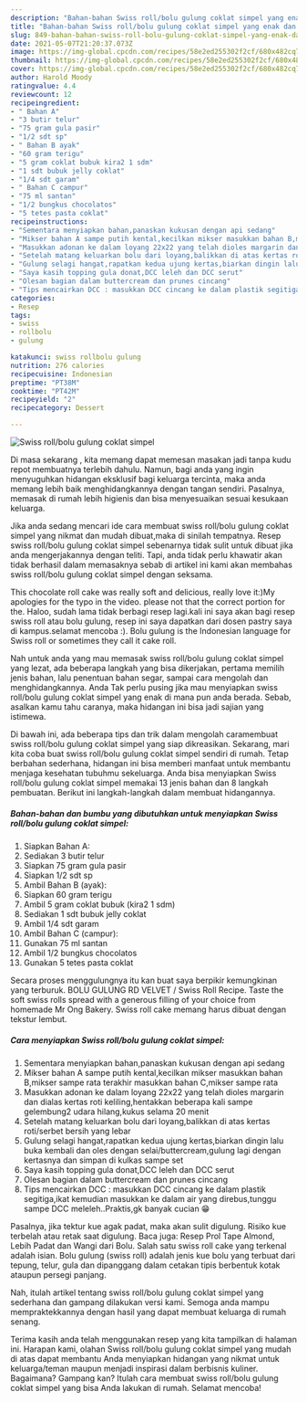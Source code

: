 ```yaml
---
description: "Bahan-bahan Swiss roll/bolu gulung coklat simpel yang enak dan Mudah Dibuat"
title: "Bahan-bahan Swiss roll/bolu gulung coklat simpel yang enak dan Mudah Dibuat"
slug: 849-bahan-bahan-swiss-roll-bolu-gulung-coklat-simpel-yang-enak-dan-mudah-dibuat
date: 2021-05-07T21:20:37.073Z
image: https://img-global.cpcdn.com/recipes/58e2ed255302f2cf/680x482cq70/swiss-rollbolu-gulung-coklat-simpel-foto-resep-utama.jpg
thumbnail: https://img-global.cpcdn.com/recipes/58e2ed255302f2cf/680x482cq70/swiss-rollbolu-gulung-coklat-simpel-foto-resep-utama.jpg
cover: https://img-global.cpcdn.com/recipes/58e2ed255302f2cf/680x482cq70/swiss-rollbolu-gulung-coklat-simpel-foto-resep-utama.jpg
author: Harold Moody
ratingvalue: 4.4
reviewcount: 12
recipeingredient:
- " Bahan A"
- "3 butir telur"
- "75 gram gula pasir"
- "1/2 sdt sp"
- " Bahan B ayak"
- "60 gram terigu"
- "5 gram coklat bubuk kira2 1 sdm"
- "1 sdt bubuk jelly coklat"
- "1/4 sdt garam"
- " Bahan C campur"
- "75 ml santan"
- "1/2 bungkus chocolatos"
- "5 tetes pasta coklat"
recipeinstructions:
- "Sementara menyiapkan bahan,panaskan kukusan dengan api sedang"
- "Mikser bahan A sampe putih kental,kecilkan mikser masukkan bahan B,mikser sampe rata terakhir masukkan bahan C,mikser sampe rata"
- "Masukkan adonan ke dalam loyang 22x22 yang telah dioles margarin dan dialas kertas roti keliling,hentakkan beberapa kali sampe gelembung2 udara hilang,kukus selama 20 menit"
- "Setelah matang keluarkan bolu dari loyang,balikkan di atas kertas roti/serbet bersih yang lebar"
- "Gulung selagi hangat,rapatkan kedua ujung kertas,biarkan dingin lalu buka kembali dan oles dengan selai/buttercream,gulung lagi dengan kertasnya dan simpan di kulkas sampe set"
- "Saya kasih topping gula donat,DCC leleh dan DCC serut"
- "Olesan bagian dalam buttercream dan prunes cincang"
- "Tips mencairkan DCC : masukkan DCC cincang ke dalam plastik segitiga,ikat kemudian masukkan ke dalam air yang direbus,tunggu sampe DCC meleleh..Praktis,gk banyak cucian 😁"
categories:
- Resep
tags:
- swiss
- rollbolu
- gulung

katakunci: swiss rollbolu gulung 
nutrition: 276 calories
recipecuisine: Indonesian
preptime: "PT38M"
cooktime: "PT42M"
recipeyield: "2"
recipecategory: Dessert

---
```



![Swiss roll/bolu gulung coklat simpel](https://img-global.cpcdn.com/recipes/58e2ed255302f2cf/680x482cq70/swiss-rollbolu-gulung-coklat-simpel-foto-resep-utama.jpg)

Di masa  sekarang , kita memang dapat memesan masakan jadi tanpa kudu repot membuatnya terlebih dahulu. Namun, bagi anda yang ingin menyuguhkan hidangan eksklusif bagi keluarga tercinta, maka anda memang lebih baik menghidangkannya dengan tangan sendiri. Pasalnya, memasak di rumah lebih higienis dan bisa menyesuaikan sesuai kesukaan keluarga.

Jika anda sedang mencari ide cara membuat swiss roll/bolu gulung coklat simpel yang nikmat dan mudah dibuat,maka di sinilah tempatnya. Resep swiss roll/bolu gulung coklat simpel  sebenarnya tidak sulit untuk dibuat jika anda mengerjakannya dengan teliti. Tapi, anda tidak perlu khawatir akan tidak berhasil dalam memasaknya 
sebab di artikel ini kami akan membahas swiss roll/bolu gulung coklat simpel dengan seksama.  

This chocolate roll cake was really soft and delicious, really love it:)My apologies for the typo in the video. please not that the correct portion for the. Haloo, sudah lama tidak berbagi resep lagi.kali ini saya akan bagi resep swiss roll atau bolu gulung, resep ini saya dapatkan dari dosen pastry saya di kampus.selamat mencoba :). Bolu gulung is the Indonesian language for Swiss roll or sometimes they call it cake roll.

Nah untuk anda yang mau memasak swiss roll/bolu gulung coklat simpel yang lezat, ada beberapa langkah yang bisa dikerjakan, pertama memilih jenis bahan, lalu penentuan bahan segar, sampai cara mengolah dan menghidangkannya. Anda Tak perlu pusing jika mau menyiapkan swiss roll/bolu gulung coklat simpel yang enak di mana pun anda berada. Sebab, asalkan kamu  tahu caranya, maka hidangan ini bisa jadi sajian yang istimewa.

Di bawah ini, ada beberapa tips dan trik dalam mengolah caramembuat swiss roll/bolu gulung coklat simpel yang siap dikreasikan. Sekarang, mari kita coba buat swiss roll/bolu gulung coklat simpel sendiri di rumah. Tetap berbahan sederhana, hidangan ini bisa memberi manfaat untuk membantu menjaga kesehatan tubuhmu sekeluarga. Anda bisa menyiapkan Swiss roll/bolu gulung coklat simpel memakai 13 jenis bahan dan 8 langkah pembuatan. Berikut ini langkah-langkah dalam membuat hidangannya.

<!--inarticleads1-->

##### Bahan-bahan dan bumbu yang dibutuhkan untuk menyiapkan Swiss roll/bolu gulung coklat simpel:

1. Siapkan  Bahan A:
1. Sediakan 3 butir telur
1. Siapkan 75 gram gula pasir
1. Siapkan 1/2 sdt sp
1. Ambil  Bahan B (ayak):
1. Siapkan 60 gram terigu
1. Ambil 5 gram coklat bubuk (kira2 1 sdm)
1. Sediakan 1 sdt bubuk jelly coklat
1. Ambil 1/4 sdt garam
1. Ambil  Bahan C (campur):
1. Gunakan 75 ml santan
1. Ambil 1/2 bungkus chocolatos
1. Gunakan 5 tetes pasta coklat


Secara proses menggulungnya itu kan buat saya berpikir kemungkinan yang terburuk. BOLU GULUNG RD VELVET / Swiss Roll Recipe. Taste the soft swiss rolls spread with a generous filling of your choice from homemade Mr Ong Bakery. Swiss roll cake memang harus dibuat dengan tekstur lembut. 

<!--inarticleads2-->

##### Cara menyiapkan Swiss roll/bolu gulung coklat simpel:

1. Sementara menyiapkan bahan,panaskan kukusan dengan api sedang
1. Mikser bahan A sampe putih kental,kecilkan mikser masukkan bahan B,mikser sampe rata terakhir masukkan bahan C,mikser sampe rata
1. Masukkan adonan ke dalam loyang 22x22 yang telah dioles margarin dan dialas kertas roti keliling,hentakkan beberapa kali sampe gelembung2 udara hilang,kukus selama 20 menit
1. Setelah matang keluarkan bolu dari loyang,balikkan di atas kertas roti/serbet bersih yang lebar
1. Gulung selagi hangat,rapatkan kedua ujung kertas,biarkan dingin lalu buka kembali dan oles dengan selai/buttercream,gulung lagi dengan kertasnya dan simpan di kulkas sampe set
1. Saya kasih topping gula donat,DCC leleh dan DCC serut
1. Olesan bagian dalam buttercream dan prunes cincang
1. Tips mencairkan DCC : masukkan DCC cincang ke dalam plastik segitiga,ikat kemudian masukkan ke dalam air yang direbus,tunggu sampe DCC meleleh..Praktis,gk banyak cucian 😁


Pasalnya, jika tektur kue agak padat, maka akan sulit digulung. Risiko kue terbelah atau retak saat digulung. Baca juga: Resep Prol Tape Almond, Lebih Padat dan Wangi dari Bolu. Salah satu swiss roll cake yang terkenal adalah isian. Bolu gulung (swiss roll) adalah jenis kue bolu yang terbuat dari tepung, telur, gula dan dipanggang dalam cetakan tipis berbentuk kotak ataupun persegi panjang. 

Nah, itulah artikel tentang  swiss roll/bolu gulung coklat simpel  yang sederhana dan gampang dilakukan versi kami. Semoga anda mampu mempraktekkannya dengan hasil yang dapat membuat keluarga di rumah senang. 

Terima kasih anda telah menggunakan resep yang kita tampilkan di halaman ini. Harapan kami, olahan  Swiss roll/bolu gulung coklat simpel yang mudah di atas dapat membantu Anda menyiapkan hidangan yang nikmat untuk keluarga/teman maupun menjadi inspirasi dalam berbisnis kuliner. Bagaimana? Gampang kan? Itulah cara membuat swiss roll/bolu gulung coklat simpel yang bisa Anda lakukan di rumah. Selamat mencoba!

